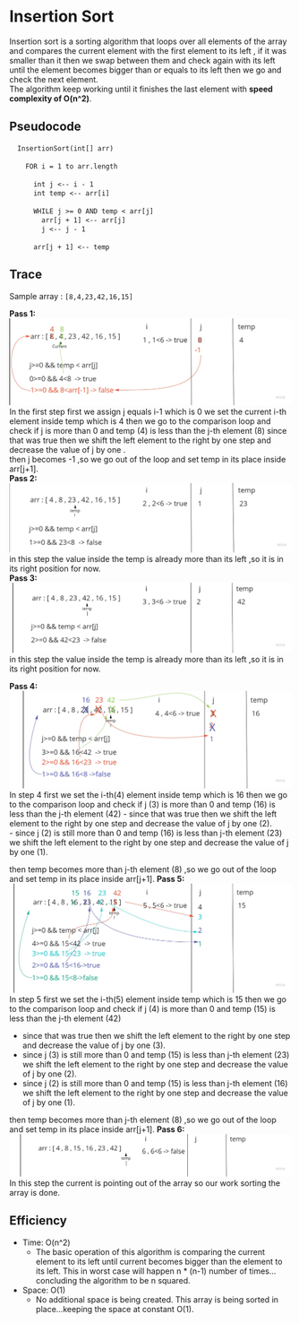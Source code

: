 # Insertion Sort 

Insertion sort is a sorting algorithm that loops over all elements of the array and compares the current element with the first element to its left , if it was smaller than it then we swap between them and check again with its left until the element becomes bigger than or equals to its left then we go and check the next element.  
The algorithm keep working until it finishes the last element with **speed complexity of O(n^2)**.

## Pseudocode

````
  InsertionSort(int[] arr)

    FOR i = 1 to arr.length

      int j <-- i - 1
      int temp <-- arr[i]

      WHILE j >= 0 AND temp < arr[j]
        arr[j + 1] <-- arr[j]
        j <-- j - 1

      arr[j + 1] <-- temp
````

## Trace
Sample array : `[8,4,23,42,16,15]`

**Pass 1:**  
![step 1](./step1.jpg)
In the first step first we assign j equals i-1 which is 0 
we set the current i-th element inside temp which is 4 
then we go to the comparison loop and check if j is more than 0 and temp (4) is less than the j-th element (8) 
since that was true then we shift the left element to the right by one step and decrease the value of j by one .  
then j becomes -1 ,so we go out of the loop and set temp in its place inside arr[j+1].  
**Pass 2:**  
![step 2](./step2.jpg)
in this step the value inside the temp is already more than its left ,so it is in its right position for now.  
**Pass 3:**  
![step 3](./step3.jpg)
in this step the value inside the temp is already more than its left ,so it is in its right position for now.  

**Pass 4:**  
![step 4](./step4.jpg)
In step 4 first we set the i-th(4) element inside temp which is 16
then we go to the comparison loop and check if j (3) is more than 0 and temp (16) is less than the j-th element (42)
    - since that was true then we shift the left element to the right by one step and decrease the value of j by one (2).  
    - since j (2) is still more than 0 and temp (16) is less than j-th element (23) we shift the left element to the right by one step and decrease the value of j by one (1).  

then temp becomes more than j-th element (8) ,so we go out of the loop and set temp in its place inside arr[j+1].
**Pass 5:**  
![step 5](./step5.jpg)
In step 5 first we set the i-th(5) element inside temp which is 15
then we go to the comparison loop and check if j (4) is more than 0 and temp (15) is less than the j-th element (42)
- since that was true then we shift the left element to the right by one step and decrease the value of j by one (3).  
- since j (3) is still more than 0 and temp (15) is less than j-th element (23) we shift the left element to the right by one step and decrease the value of j by one (2).
- since j (2) is still more than 0 and temp (15) is less than j-th element (16) we shift the left element to the right by one step and decrease the value of j by one (1).

then temp becomes more than j-th element (8) ,so we go out of the loop and set temp in its place inside arr[j+1].
**Pass 6:**  
![step 6](./step6.jpg)
In this step the current is pointing out of the array so our work sorting the array is done. 

## Efficiency
- Time: O(n^2)
  - The basic operation of this algorithm is comparing the current element to its left until current becomes bigger than the element to its left. This in worst case will happen n * (n-1) number of times…concluding the algorithm to be n squared.
- Space: O(1)
  - No additional space is being created. This array is being sorted in place…keeping the space at constant O(1).

